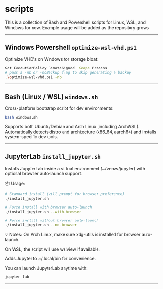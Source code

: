 # scripts

This is a collection of Bash and Powershell scripts for Linux, WSL, and Windows for now. Example usage will be added as the repository grows

---

## Windows Powershell `optimize-wsl-vhd.ps1`

Optimize VHD's on Windows for storage bloat:
```bash
Set-ExecutionPolicy RemoteSigned -Scope Process
# pass a -nb or -noBackup flag to skip generating a backup
.\optimize-wsl-vhd.ps1 -nb 
```

---

## Bash (Linux / WSL) `windows.sh` 

Cross-platform bootstrap script for dev environments:
```bash
bash windows.sh
```

Supports both Ubuntu/Debian and Arch Linux (including ArchWSL).
Automatically detects distro and architecture (x86_64, aarch64) and installs system-specific dev tools.

---

## JupyterLab `install_jupyter.sh`

Installs JupyterLab inside a virtual environment (~/venvs/jupyter) with optional browser auto-launch support.

📦 Usage:
```bash
# Standard install (will prompt for browser preference)
./install_jupyter.sh

# Force install with browser auto-launch
./install_jupyter.sh --with-browser

# Force install without browser auto-launch
./install_jupyter.sh --no-browser
```

💡 Notes:
On Arch Linux, make sure xdg-utils is installed for browser auto-launch.

On WSL, the script will use wslview if available.

Adds Jupyter to ~/.local/bin for convenience.

You can launch JupyterLab anytime with:
```bash
jupyter lab
```

---

